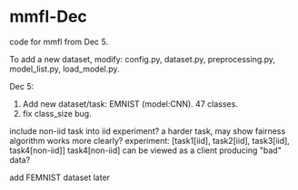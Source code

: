 # mmfl-Dec
code for mmfl from Dec 5.

To add a new dataset, modify: config.py, dataset.py, preprocessing.py, model_list.py, load_model.py. 

Dec 5:
1. Add new dataset/task: EMNIST (model:CNN). 47 classes. 
2. fix class_size bug.


include non-iid task into iid experiment? a harder task, may show fairness algorithm works more clearly?
experiment: [task1[iid], task2[iid], task3[iid], task4[non-iid]]
task4[non-iid] can be viewed as a client producing "bad" data?

add FEMNIST dataset later
